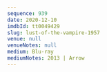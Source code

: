 ```yaml
---
sequence: 939
date: 2020-12-10
imdbId: tt0049429
slug: lust-of-the-vampire-1957
venue: null
venueNotes: null
medium: Blu-ray
mediumNotes: 2013 | Arrow
---
```

